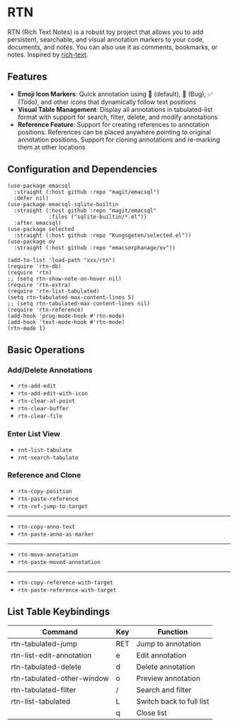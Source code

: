# RTN
RTN (Rich Text Notes) is a robust toy project that allows you to add persistent, searchable, and visual annotation markers to your code, documents, and notes. You can also use it as comments, bookmarks, or notes. Inspired by [rich-text](https://github.com/Kinneyzhang/rich-text).

## Features
- **Emoji Icon Markers**: Quick annotation using 📝 (default), 🐛 (Bug), ✅ (Todo), and other icons that dynamically follow text positions
- **Visual Table Management**: Display all annotations in tabulated-list format with support for search, filter, delete, and modify annotations
- **Reference Feature**: Support for creating references to annotation positions. References can be placed anywhere pointing to original annotation positions. Support for cloning annotations and re-marking them at other locations

## Configuration and Dependencies
```elisp
(use-package emacsql
  :straight (:host github :repo "magit/emacsql")
  :defer nil)
(use-package emacsql-sqlite-builtin
  :straight (:host github :repo "magit/emacsql"
			 :files ("sqlite-builtin/*.el"))
  :after emacsql)
(use-package selected
  :straight (:host github :repo "Kungsgeten/selected.el"))
(use-package ov
  :straight (:host github :repo "emacsorphanage/ov"))
```

```elisp
(add-to-list 'load-path "xxx/rtn")
(require 'rtn-db)
(require 'rtn)
;; (setq rtn-show-note-on-hover nil)
(require 'rtn-extra)
(require 'rtn-list-tabulated)
(setq rtn-tabulated-max-content-lines 5)
;; (setq rtn-tabulated-max-content-lines nil)
(require 'rtn-reference)
(add-hook 'prog-mode-hook #'rtn-mode)
(add-hook 'text-mode-hook #'rtn-mode)
(rtn-mode 1)
```

## Basic Operations

### Add/Delete Annotations
- `rtn-add-edit`
- `rtn-add-edit-with-icon`
- `rtn-clear-at-point`
- `rtn-clear-buffer`
- `rtn-clear-file`

### Enter List View
- `rnt-list-tabulate`
- `rnt-search-tabulate`

### Reference and Clone
- `rtn-copy-position`
- `rtn-paste-reference`
- `rtn-ref-jump-to-target`
---
- `rtn-copy-anno-text`
- `rtn-paste-anno-as-marker`
---
- `rtn-move-annotation`
- `rtn-paste-moved-annotation`
---
- `rtn-copy-reference-with-target`
- `rtn-paste-reference-with-target`

## List Table Keybindings

| Command                    | Key | Function                |
|----------------------------|-----|-------------------------|
| rtn-tabulated-jump         | RET | Jump to annotation      |
| rtn-list-edit-annotation   | e   | Edit annotation         |
| rtn-tabulated-delete       | d   | Delete annotation       |
| rtn-tabulated-other-window | o   | Preview annotation      |
| rtn-tabulated-filter       | /   | Search and filter       |
| rtn-list-tabulated         | L   | Switch back to full list|
|                            | q   | Close list              |
